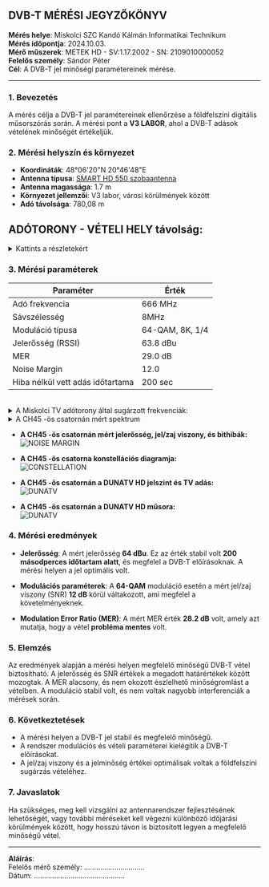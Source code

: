## DVB-T MÉRÉSI JEGYZŐKÖNYV

**Mérés helye**: Miskolci SZC Kandó Kálmán Informatikai Technikum  
**Mérés időpontja**: 2024.10.03.  
**Mérő műszerek**: METEK HD - SV:1.17.2002 - SN: 2109010000052  
**Felelős személy**: Sándor Péter  
**Cél**: A DVB-T jel minőségi paramétereinek mérése.  

---

### 1. **Bevezetés**

A mérés célja a DVB-T jel paramétereinek ellenőrzése a földfelszíni digitális műsorszórás során. 
A mérési pont a **V3 LABOR**, ahol a DVB-T adások vételének minőségét értékeljük.

### 2. **Mérési helyszín és környezet**

- **Koordináták**: 48°06'20"N 20°46'48"E
- **Antenna típusa**: [SMART HD 550 szobaantenna](https://bolt.sat.hu/opticum-smart-hd-550-szobaantenna-3135?srsltid=AfmBOoq5nEHH0aM1MYhOp06UG-G1v6voMY-3hBfHwIylpXZsaC2rHt3o)  
- **Antenna magassága**: 1.7 m
- **Környezet jellemzői**: V3 labor, városi körülmények között  
- **Adó távolsága**: 780,08 m

## ADÓTORONY - VÉTELI HELY távolság:
<details>   
  <summary>Kattints a részletekért</summary>
  
  <img src="https://sandorpeteer.github.io/tavkozles/img/map.png" alt="TVtorony" />
  
</details>



### 3. **Mérési paraméterek**

| Paraméter           | Érték |
|---------------------|-------|
| Adó frekvencia       | 666 MHz |
| Sávszélesség         | 8MHz |
| Moduláció típusa     | 64-QAM, 8K, 1/4 |
| Jelerősség (RSSI)    | 63.8 dBu |
| MER                  | 29.0 dB |
| Noise Margin         | 12.0 |
| Hiba nélkül vett adás időtartama | 200 sec |   

<br>   

<details>   
  <summary> A Miskolci TV adótorony által sugárzott frekvenciák: </summary>
  <img src="https://sandorpeteer.github.io/tavkozles/img/miskolciTV.png" alt="Miskolci TV adások" />
</details>

<details>   
  <summary> A CH45 -ös csatornán mért spektrum </summary>
  <img src="https://sandorpeteer.github.io/tavkozles/img/its_snapshot_0001.bm" alt="CH45" />
</details>


- **A CH45 -ös csatornán mért jelerősség, jel/zaj viszony, és bithibák:**  
![NOISE MARGIN](https://sandorpeteer.github.io/tavkozles/img/its_snapshot_0002.bmp)   

- **A CH45 -ös csatorna konstellációs diagramja:**  
![CONSTELLATION](https://sandorpeteer.github.io/tavkozles/img/its_snapshot_0004.bmp)   

- **A CH45 -ös csatornán a DUNATV HD jelszint és TV adás:**  
![DUNATV](https://sandorpeteer.github.io/tavkozles/img/its_snapshot_0003.bmp)   

- **A CH45 -ös csatornán a DUNATV HD műsora:**  
![DUNATV](https://sandorpeteer.github.io/tavkozles/img/its_snapshot_0005.bmp)   

### 4. **Mérési eredmények**

- **Jelerősség**: A mért jelerősség **64 dBu**. Ez az érték stabil volt **200 másodperces időtartam alatt**, és megfelel a DVB-T előírásoknak. A mérési helyen a jel optimális volt.  
  
- **Modulációs paraméterek**: A **64-QAM** moduláció esetén a mért jel/zaj viszony (SNR) **12 dB** körül váltakozott, ami megfelel a követelményeknek.  

- **Modulation Error Ratio (MER)**: A mért MER érték **28.2 dB** volt, amely azt mutatja, hogy a vétel **probléma mentes** volt.  

### 5. **Elemzés**

Az eredmények alapján a mérési helyen megfelelő minőségű DVB-T vétel biztosítható. A jelerősség és SNR értékek a megadott határértékek között mozogtak. A MER alacsony, és nem okozott észlelhető minőségromlást a vételben. A moduláció stabil volt, és nem voltak nagyobb interferenciák a mérések során.  

### 6. **Következtetések**

- A mérési helyen a DVB-T jel stabil és megfelelő minőségű.  
- A rendszer modulációs és vételi paraméterei kielégítik a DVB-T előírásokat.  
- A jel/zaj viszony és a jelminőség értékei optimálisak voltak a földfelszíni sugárzás vételéhez.  

### 7. **Javaslatok**

Ha szükséges, meg kell vizsgálni az antennarendszer fejlesztésének lehetőségét, vagy további méréseket kell végezni különböző időjárási körülmények között, hogy hosszú távon is biztosított legyen a megfelelő minőségű vétel.

---

**Aláírás**:  
Felelős mérő személy: ..............................  
Dátum: .............................................
